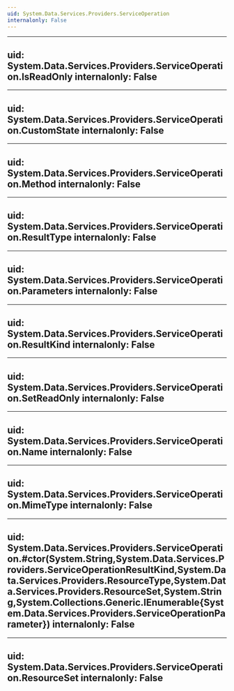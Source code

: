 ```yaml
---
uid: System.Data.Services.Providers.ServiceOperation
internalonly: False
---
```


---
uid: System.Data.Services.Providers.ServiceOperation.IsReadOnly
internalonly: False
---

---
uid: System.Data.Services.Providers.ServiceOperation.CustomState
internalonly: False
---

---
uid: System.Data.Services.Providers.ServiceOperation.Method
internalonly: False
---

---
uid: System.Data.Services.Providers.ServiceOperation.ResultType
internalonly: False
---

---
uid: System.Data.Services.Providers.ServiceOperation.Parameters
internalonly: False
---

---
uid: System.Data.Services.Providers.ServiceOperation.ResultKind
internalonly: False
---

---
uid: System.Data.Services.Providers.ServiceOperation.SetReadOnly
internalonly: False
---

---
uid: System.Data.Services.Providers.ServiceOperation.Name
internalonly: False
---

---
uid: System.Data.Services.Providers.ServiceOperation.MimeType
internalonly: False
---

---
uid: System.Data.Services.Providers.ServiceOperation.#ctor(System.String,System.Data.Services.Providers.ServiceOperationResultKind,System.Data.Services.Providers.ResourceType,System.Data.Services.Providers.ResourceSet,System.String,System.Collections.Generic.IEnumerable{System.Data.Services.Providers.ServiceOperationParameter})
internalonly: False
---

---
uid: System.Data.Services.Providers.ServiceOperation.ResourceSet
internalonly: False
---
